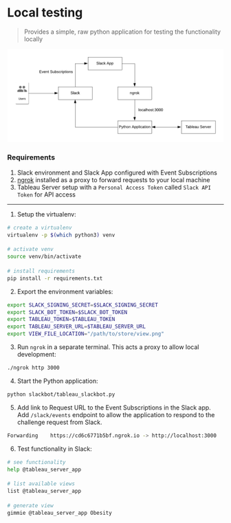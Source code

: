 # Local testing

> Provides a simple, raw python application for testing the functionality locally

![Local Slackbot](../../images/local_slackbot.png)

### Requirements

1. Slack environment and Slack App configured with Event Subscriptions
2. [ngrok](https://ngrok.com/) installed as a proxy to forward requests to your local machine
3. Tableau Server setup with a `Personal Access Token` called `Slack API Token` for API access

***

1. Setup the virtualenv:

```bash
# create a virtualenv
virtualenv -p $(which python3) venv

# activate venv 
source venv/bin/activate

# install requirements
pip install -r requirements.txt
```

2. Export the environment variables:

```bash
export SLACK_SIGNING_SECRET=$SLACK_SIGNING_SECRET
export SLACK_BOT_TOKEN=$SLACK_BOT_TOKEN
export TABLEAU_TOKEN=$TABLEAU_TOKEN
export TABLEAU_SERVER_URL=$TABLEAU_SERVER_URL
export VIEW_FILE_LOCATION="/path/to/store/view.png"
```

3. Run `ngrok` in a separate terminal. This acts a proxy to allow local development:

```bash
./ngrok http 3000
```

4. Start the Python application:

```bash
python slackbot/tableau_slackbot.py
```

5. Add link to Request URL to the Event Subscriptions in the Slack app. Add `/slack/events` endpoint to allow the application to respond to the challenge request from Slack.

```bash
Forwarding    https://cd6c6771b5bf.ngrok.io -> http://localhost:3000
```

6. Test functionality in Slack:

```bash
# see functionality
help @tableau_server_app

# list available views
list @tableau_server_app

# generate view
gimmie @tableau_server_app Obesity
```